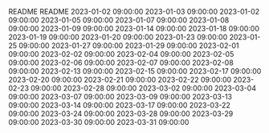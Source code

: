 README
README
2023-01-02 09:00:00
2023-01-03 09:00:00
2023-01-02 09:00:00
2023-01-05 09:00:00
2023-01-07 09:00:00
2023-01-08 09:00:00
2023-01-09 09:00:00
2023-01-14 09:00:00
2023-01-18 09:00:00
2023-01-19 09:00:00
2023-01-20 09:00:00
2023-01-23 09:00:00
2023-01-25 09:00:00
2023-01-27 09:00:00
2023-01-29 09:00:00
2023-02-01 09:00:00
2023-02-02 09:00:00
2023-02-04 09:00:00
2023-02-05 09:00:00
2023-02-06 09:00:00
2023-02-07 09:00:00
2023-02-08 09:00:00
2023-02-13 09:00:00
2023-02-15 09:00:00
2023-02-17 09:00:00
2023-02-20 09:00:00
2023-02-21 09:00:00
2023-02-22 09:00:00
2023-02-23 09:00:00
2023-02-28 09:00:00
2023-03-02 09:00:00
2023-03-04 09:00:00
2023-03-07 09:00:00
2023-03-09 09:00:00
2023-03-13 09:00:00
2023-03-14 09:00:00
2023-03-17 09:00:00
2023-03-22 09:00:00
2023-03-24 09:00:00
2023-03-28 09:00:00
2023-03-29 09:00:00
2023-03-30 09:00:00
2023-03-31 09:00:00
